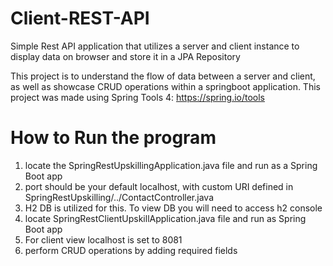# Client-REST-API
Simple Rest API application that utilizes a server and client instance to display data on browser and store it in a JPA Repository

This project is to understand the flow of data between a server and client, as well as showcase CRUD operations within a springboot application.
This project was made using Spring Tools 4: https://spring.io/tools
# How to Run the program
1. locate the SpringRestUpskillingApplication.java file and run as a Spring Boot app
2. port should be your default localhost, with custom URI defined in SpringRestUpskilling/../ContactController.java
3. H2 DB is utilized for this. To view DB you will need to access h2 console
4. locate SpringRestClientUpskillApplication.java file and run as Spring Boot app
5. For client view localhost is set to 8081
6. perform CRUD operations by adding required fields

